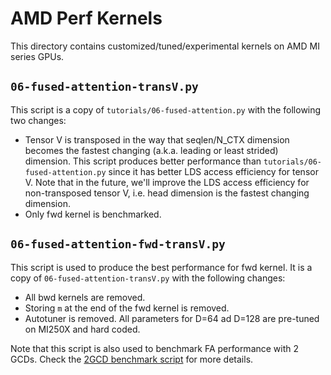 # AMD Perf Kernels

This directory contains customized/tuned/experimental kernels on AMD MI series GPUs.

## `06-fused-attention-transV.py`

This script is a copy of `tutorials/06-fused-attention.py` with the following
two changes:

- Tensor V is transposed in the way that seqlen/N_CTX dimension becomes the
fastest changing (a.k.a. leading or least strided) dimension.
This script produces better performance than `tutorials/06-fused-attention.py`
since it has better LDS access efficiency for tensor V.
Note that in the future, we'll improve the LDS access efficiency for
non-transposed tensor V, i.e. head dimension is the fastest changing dimension.
- Only fwd kernel is benchmarked.

## `06-fused-attention-fwd-transV.py`

This script is used to produce the best performance for fwd kernel.
It is a copy of `06-fused-attention-transV.py` with the following
changes:

- All bwd kernels are removed.
- Storing `m` at the end of the fwd kernel is removed.
- Autotuner is removed. All parameters for D=64 ad D=128 are pre-tuned
on MI250X and hard coded.

Note that this script is also used to benchmark FA performance with 2 GCDs.
Check the [2GCD benchmark script](https://github.com/ROCmSoftwarePlatform/triton/blob/triton-mlir/scripts/amd/benchmark_flash_attention.py) for more details.
